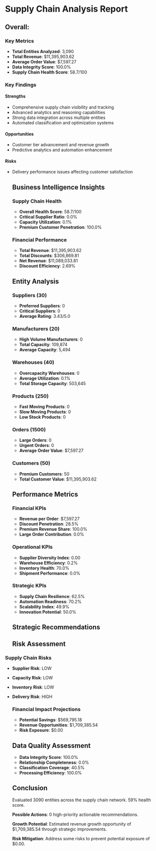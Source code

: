 
# Supply Chain Analysis Report

## Overall:

### Key Metrics
- **Total Entities Analyzed**: 3,090
- **Total Revenue**: $11,395,903.62
- **Average Order Value**: $7,597.27
- **Data Integrity Score**: 100.0%
- **Supply Chain Health Score**: 58.7/100

### Key Findings

#### Strengths
- Comprehensive supply chain visibility and tracking  
- Advanced analytics and reasoning capabilities  
- Strong data integration across multiple entities  
- Automated classification and optimization systems  
  
#### Opportunities  
- Customer tier advancement and revenue growth  
- Predictive analytics and automation enhancement  
  
#### Risks  
- Delivery performance issues affecting customer satisfaction  


    ## Business Intelligence Insights

    ### Supply Chain Health
    - **Overall Health Score**: 58.7/100
    - **Critical Supplier Ratio**: 0.0%
    - **Capacity Utilization**: 0.1%
    - **Premium Customer Penetration**: 100.0%

    ### Financial Performance
    - **Total Revenue**: $11,395,903.62
    - **Total Discounts**: $306,869.81
    - **Net Revenue**: $11,089,033.81
    - **Discount Efficiency**: 2.69%

    ## Entity Analysis

    ### Suppliers (30)
    - **Preferred Suppliers**: 0
    - **Critical Suppliers**: 0
    - **Average Rating**: 3.43/5.0

    ### Manufacturers (20)
    - **High Volume Manufacturers**: 0
    - **Total Capacity**: 109,874
    - **Average Capacity**: 5,494

    ### Warehouses (40)
    - **Overcapacity Warehouses**: 0
    - **Average Utilization**: 0.1%
    - **Total Storage Capacity**: 503,645

    ### Products (250)
    - **Fast Moving Products**: 0
    - **Slow Moving Products**: 0
    - **Low Stock Products**: 0

    ### Orders (1500)
    - **Large Orders**: 0
    - **Urgent Orders**: 0
    - **Average Order Value**: $7,597.27

    ### Customers (50)
    - **Premium Customers**: 50
    - **Total Customer Value**: $11,395,903.62

    ## Performance Metrics

    ### Financial KPIs
    - **Revenue per Order**: $7,597.27
    - **Discount Penetration**: 28.5%
    - **Premium Revenue Share**: 100.0%
    - **Large Order Contribution**: 0.0%

    ### Operational KPIs
    - **Supplier Diversity Index**: 0.00
    - **Warehouse Efficiency**: 0.2%
    - **Inventory Health**: 70.0%
    - **Shipment Performance**: 0.0%

    ### Strategic KPIs
    - **Supply Chain Resilience**: 62.5%
    - **Automation Readiness**: 70.2%
    - **Scalability Index**: 49.9%
    - **Innovation Potential**: 50.0%

    ## Strategic Recommendations

    ## Risk Assessment  
  
### Supply Chain Risks  
- **Supplier Risk**: LOW  
- **Capacity Risk**: LOW  
- **Inventory Risk**: LOW  
- **Delivery Risk**: HIGH  

    ### Financial Impact Projections
    - **Potential Savings**: $569,795.18
    - **Revenue Opportunities**: $1,709,385.54
    - **Risk Exposure**: $0.00

    ## Data Quality Assessment

    - **Data Integrity Score**: 100.0%
    - **Relationship Completeness**: 0.0%
    - **Classification Coverage**: 40.5%
    - **Processing Efficiency**: 100.0%

    ## Conclusion

    Evaluated 3090 entities across the supply chain network. 59% health score.

    **Possible Actions**: 0 high-priority actionable recommendations.

    **Growth Potential**: Estimated revenue growth opportunity of $1,709,385.54 through strategic improvements.

    **Risk Mitigation**: Address some risks to prevent potential exposure of $0.00.

    